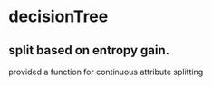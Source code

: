 # decisionTree
split based on entropy gain.
---
provided a function for continuous attribute splitting
